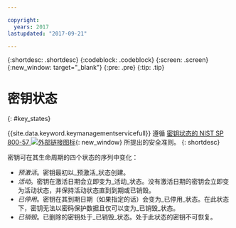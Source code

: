 ```yaml
---

copyright:
  years: 2017
lastupdated: "2017-09-21"

---
```


{:shortdesc: .shortdesc}
{:codeblock: .codeblock}
{:screen: .screen}
{:new_window: target="_blank"}
{:pre: .pre}
{:tip: .tip}

# 密钥状态
{: #key_states}

{{site.data.keyword.keymanagementservicefull}} 遵循 [ 密钥状态的 NIST SP 800-57 ![外部链接图标](../../icons/launch-glyph.svg "外部链接图标")](http://nvlpubs.nist.gov/nistpubs/SpecialPublications/NIST.SP.800-57pt1r4.pdf){: new_window} 所提出的安全准则。
{: shortdesc}

密钥可在其生命周期的四个状态的序列中变化：
- _预激活_。密钥最初以_预激活_状态创建。
- _活动_。密钥在激活日期会立即变为_活动_状态。没有激活日期的密钥会立即变为活动状态，并保持活动状态直到到期或已销毁。
- _已停用_。密钥在其到期日期（如果指定的话）会变为_已停用_状态。在此状态下，密钥无法以密码保护数据且仅可以变为_已销毁_状态。
- _已销毁_。已删除的密钥处于_已销毁_状态。处于此状态的密钥不可恢复。
